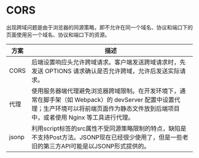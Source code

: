 # CORS

出现跨域问题是由于浏览器的同源策略，即不允许在同一个域名、协议和端口下的页面使用另一个域名、协议和端口下的资源。

| 方案 | 描述                                                                                                                                                                                       |
| ---- | ------------------------------------------------------------------------------------------------------------------------------------------------------------------------------------------ |
| CORS | 后端设置响应头允许跨域请求。客户端发送跨域请求时，先发送 OPTIONS 请求确认是否允许跨域，允许后发送实际请求。                                                                                |
| 代理 | 使用服务器端代理避免浏览器跨域限制。在开发环境下，通常在脚手架（如 Webpack）的 devServer 配置中设置代理；生产环境可以将前端页面作为静态文件放到后端项目中，或者使用 Nginx 等工具进行代理。 |
|jsonp|利用script标签的src属性不受同源策略限制的特点，缺陷是不支持Post方法。JSONP现在已经很少使用了，但是一些老旧的第三方API可能是以JSONP形式提供的。|
